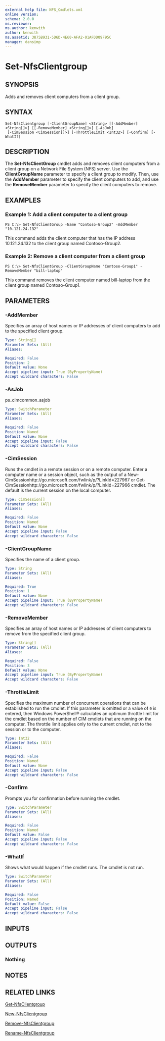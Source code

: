 ```yaml
---
external help file: NFS_Cmdlets.xml
online version: 
schema: 2.0.0
ms.reviewer:
ms.author: kenwith
author: kenwith
ms.assetid: 3875B931-5D6D-4E60-AFA2-01AFDD09F95C
manager: dansimp
---
```


# Set-NfsClientgroup

## SYNOPSIS
Adds and removes client computers from a client group.

## SYNTAX

```
Set-NfsClientgroup [-ClientGroupName] <String> [[-AddMember] <String[]>] [[-RemoveMember] <String[]>] [-AsJob]
 [-CimSession <CimSession[]>] [-ThrottleLimit <Int32>] [-Confirm] [-WhatIf]
```

## DESCRIPTION
The **Set-NfsClientGroup** cmdlet adds and removes client computers from a client group on a Network File System (NFS) server.
Use the **ClientGroupName** parameter to specify a client group to modify.
Then, use the **AddMember** parameter to specify the client computers to add, and use the **RemoveMember** parameter to specify the client computers to remove.

## EXAMPLES

### Example 1: Add a client computer to a client group
```
PS C:\> Set-NfsClientGroup -Name "Contoso-Group2" -AddMember "10.121.24.132"
```

This command adds the client computer that has the IP address 10.121.24.132 to the client group named Contoso-Group2.

### Example 2: Remove a client computer from a client group
```
PS C:\> Set-NfsClientGroup -ClientGroupName "Contoso-Group1" -RemoveMember "bill-laptop"
```

This command removes the client computer named bill-laptop from the client group named Contoso-Group1.

## PARAMETERS

### -AddMember
Specifies an array of host names or IP addresses of client computers to add to the specified client group.

```yaml
Type: String[]
Parameter Sets: (All)
Aliases: 

Required: False
Position: 2
Default value: None
Accept pipeline input: True (ByPropertyName)
Accept wildcard characters: False
```

### -AsJob
ps_cimcommon_asjob

```yaml
Type: SwitchParameter
Parameter Sets: (All)
Aliases: 

Required: False
Position: Named
Default value: None
Accept pipeline input: False
Accept wildcard characters: False
```

### -CimSession
Runs the cmdlet in a remote session or on a remote computer.
Enter a computer name or a session object, such as the output of a New-CimSessionhttp://go.microsoft.com/fwlink/p/?LinkId=227967 or Get-CimSessionhttp://go.microsoft.com/fwlink/p/?LinkId=227966 cmdlet.
The default is the current session on the local computer.

```yaml
Type: CimSession[]
Parameter Sets: (All)
Aliases: 

Required: False
Position: Named
Default value: None
Accept pipeline input: False
Accept wildcard characters: False
```

### -ClientGroupName
Specifies the name of a client group.

```yaml
Type: String
Parameter Sets: (All)
Aliases: 

Required: True
Position: 1
Default value: None
Accept pipeline input: True (ByPropertyName)
Accept wildcard characters: False
```

### -RemoveMember
Specifies an array of host names or IP addresses of client computers to remove from the specified client group.

```yaml
Type: String[]
Parameter Sets: (All)
Aliases: 

Required: False
Position: 3
Default value: None
Accept pipeline input: True (ByPropertyName)
Accept wildcard characters: False
```

### -ThrottleLimit
Specifies the maximum number of concurrent operations that can be established to run the cmdlet.
If this parameter is omitted or a value of `0` is entered, then Windows PowerShell® calculates an optimum throttle limit for the cmdlet based on the number of CIM cmdlets that are running on the computer.
The throttle limit applies only to the current cmdlet, not to the session or to the computer.

```yaml
Type: Int32
Parameter Sets: (All)
Aliases: 

Required: False
Position: Named
Default value: None
Accept pipeline input: False
Accept wildcard characters: False
```

### -Confirm
Prompts you for confirmation before running the cmdlet.

```yaml
Type: SwitchParameter
Parameter Sets: (All)
Aliases: 

Required: False
Position: Named
Default value: False
Accept pipeline input: False
Accept wildcard characters: False
```

### -WhatIf
Shows what would happen if the cmdlet runs.
The cmdlet is not run.

```yaml
Type: SwitchParameter
Parameter Sets: (All)
Aliases: 

Required: False
Position: Named
Default value: False
Accept pipeline input: False
Accept wildcard characters: False
```

## INPUTS

## OUTPUTS

### Nothing

## NOTES

## RELATED LINKS

[Get-NfsClientgroup](./Get-NfsClientgroup.md)

[New-NfsClientgroup](./New-NfsClientgroup.md)

[Remove-NfsClientgroup](./Remove-NfsClientgroup.md)

[Rename-NfsClientgroup](./Rename-NfsClientgroup.md)
